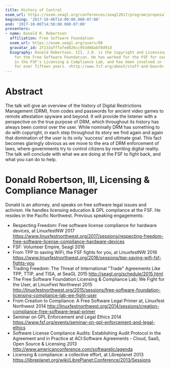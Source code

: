 ```yaml
---
title: History of Control
osem_url: https://osem.seagl.org/conferences/seagl2017/program/proposals/343
beginning: '2017-10-06T14:00:00.000-07:00'
end: '2017-10-06T14:50:00.000-07:00'
presenters:
- name: Donald R. Robertson
  affiliation: Free Software Foundation
  osem_url: https://osem.seagl.org/users/80
  gravatar_id: 2f133afffafed026cc953d68abf8d91d
  biography: Donald Robertson, III, J.D. is the Copyright and Licensing Associate
    for the Free Software Foundation. He has worked for the FSF for over seven years
    in the FSF's Licensing & Compliance Lab, and has been involved in free software
    for over fifteen years. <http://www.fsf.org/about/staff-and-board>
---
```


# Abstract

The talk will give an overview of the history of Digital Restrictions Management (DRM), from codes and passwords for ancient video games to remote attestation spyware and beyond. It will provide the listener with a perspective on the true purpose of DRM, which throughout its history has always been control over the user. While nominally DRM has something to do with copyright, in each step throughout its story we find again and again that domination of the user is its only 'success' and ultimate goal. This fact becomes glaringly obvious as we move to the era of DRM enforcement of laws, where governments try to control citizens by rewriting digital reality. The talk will conclude with what we are doing at the FSF to fight back, and what you can do to help.


# Donald Robertson, III, Licensing & Compliance Manager

Donald is an attorney, and speaks on free software legal issues and activism. He handles licensing education & GPL compliance at the FSF. He resides in the Pacific Northwest. Previous speaking engagements:

* Respecting Freedom: Free software license compliance for hardware devices, at LinuxfestNW 2017 <https://www.linuxfestnorthwest.org/2017/sessions/respecting-freedom-free-software-license-compliance-hardware-devices>
* FSF: Volunteer Empire, Seagl 2016
* From TPP to saving WiFi, the FSF fights for you, at LinuxfestNW 2016 <https://www.linuxfestnorthwest.org/2016/sessions/tpp-saving-wifi-fsf-fights-you>
* Trading Freedom: The Threat of International "Trade" Agreements Like TPP, TTIP, and TISA, at SeaGL 2015 <http://seagl.org/schedule/2015.html>
* The Free Software Foundation Licensing & Compliance Lab; We Fight for the User, at LinuxFest Northwest 2015 <http://linuxfestnorthwest.org/2015/sessions/free-software-foundation-licensing-compliance-lab-we-fight-user>
* From Creation to Compliance: A Free Software Legal Primer at, Linuxfest Northwest 2014 <http://linuxfestnorthwest.org/2014/sessions/creation-compliance-free-software-legal-primer>
* Seminar on GPL Enforcement and Legal Ethics 2014 <https://www.fsf.org/events/seminar-on-gpl-enforcement-and-legal-ethics>
* Software License Compliance Audits: Establishing Audit Protocol in the Agreement and in Practice at ACI:Software Agreements - Cloud, SaaS, Open Source & Licensing 2013 <http://www.americanconference.com/softwarelic/agenda>
* Licensing & compliance: a collective effort, at Libreplanet 2013 <https://libreplanet.org/wiki/LibrePlanet:Conference/2013/Sessions>
